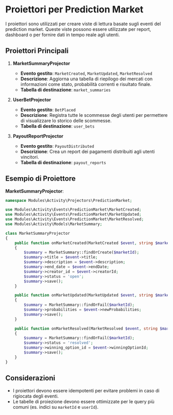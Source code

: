 # Proiettori per Prediction Market

I proiettori sono utilizzati per creare viste di lettura basate sugli eventi del prediction market. Queste viste possono essere utilizzate per report, dashboard o per fornire dati in tempo reale agli utenti.

## Proiettori Principali

1. **MarketSummaryProjector**
   - **Evento gestito**: `MarketCreated`, `MarketUpdated`, `MarketResolved`
   - **Descrizione**: Aggiorna una tabella di riepilogo dei mercati con informazioni come stato, probabilità correnti e risultato finale.
   - **Tabella di destinazione**: `market_summaries`

2. **UserBetProjector**
   - **Evento gestito**: `BetPlaced`
   - **Descrizione**: Registra tutte le scommesse degli utenti per permettere di visualizzare lo storico delle scommesse.
   - **Tabella di destinazione**: `user_bets`

3. **PayoutReportProjector**
   - **Evento gestito**: `PayoutDistributed`
   - **Descrizione**: Crea un report dei pagamenti distribuiti agli utenti vincitori.
   - **Tabella di destinazione**: `payout_reports`

## Esempio di Proiettore

**MarketSummaryProjector**:
```php
namespace Modules\Activity\Projectors\PredictionMarket;

use Modules\Activity\Events\PredictionMarket\MarketCreated;
use Modules\Activity\Events\PredictionMarket\MarketUpdated;
use Modules\Activity\Events\PredictionMarket\MarketResolved;
use Modules\Activity\Models\MarketSummary;

class MarketSummaryProjector
{
    public function onMarketCreated(MarketCreated $event, string $marketId)
    {
        $summary = MarketSummary::findOrCreate($marketId);
        $summary->title = $event->title;
        $summary->description = $event->description;
        $summary->end_date = $event->endDate;
        $summary->creator_id = $event->creatorId;
        $summary->status = 'open';
        $summary->save();
    }

    public function onMarketUpdated(MarketUpdated $event, string $marketId)
    {
        $summary = MarketSummary::findOrFail($marketId);
        $summary->probabilities = $event->newProbabilities;
        $summary->save();
    }

    public function onMarketResolved(MarketResolved $event, string $marketId)
    {
        $summary = MarketSummary::findOrFail($marketId);
        $summary->status = 'resolved';
        $summary->winning_option_id = $event->winningOptionId;
        $summary->save();
    }
}
```

## Considerazioni

- I proiettori devono essere idempotenti per evitare problemi in caso di rigiocata degli eventi.
- Le tabelle di proiezione devono essere ottimizzate per le query più comuni (es. indici su `marketId` e `userId`).
